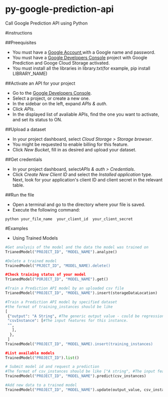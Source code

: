 # py-google-prediction-api
Call Google Prediction API using Python 

#instructions

##Preequisites
- You must have a [Google Account](https://www.google.com/accounts/NewAccount),with a Google name and password.
- You must have a [Google Developers Console](https://console.developers.google.com) project with Google Prediction and Googe Cloud Storage activated.
- You must install all the libraries in library.txt(for example, pip install LIBRARY_NAME)

##Activate an API for your project
- Go to the [Google Developers Console](https://console.developers.google.com).
- Select a project, or create a new one.
- In the sidebar on the left, expand *APIs & auth*.
- Click *APIs*.
- In the displayed list of avaliable APIs, find the one you want to activate, and set its status to ON.

##Upload a dataset
- In your project dashboard, select *Cloud Storage > Storage browser*.
- You might be requested to enable billing for this feature.
- Click *New Bucket*, fill in as desired and upload your dataset.

##Get credentials
- In your project dashboard, select*APIs & auth > Credentials*.
- Click *Create New Client ID* and select the *Installed application* type. Next, look for your application's client ID and client secret in the relevant table.

##Run the file
- Open a terminal and go to the directory where your file is saved.
- Execute the following command:
```
python your_file_name  your_client_id  your_client_secret
```


#Examples
- Using Trained Models
``` python
#Get analysis of the model and the data the model was trained on
TrianedModel("PROJECT_ID", "MODEL_NAME").analyze()

#Delete a trained model
TrainedModel("PRJECT_ID", "MODEL_NAME).delete()

#Check training status of your model
TrianedModel("PORJECT_ID", "MODEL_NAME").get()

#Train a Prediction API model by an uploaded csv file
TrianedModel("PROJECT_ID", "MODEL_NAME").insert(storageDataLocation)

#Train a Prediction API model by specified dataset
#the format of training_instances should be like 
[
 {"output": "A String", #The generic output value - could be regression or classs label
 "csvInstance": [#The input features for this instance.
 "",
   ],
  },
 ]
TrainedModel("PROJECT_ID", "MODEL_NAME).insert(training_instances)

#List available models
TrainedModel("PROJECT_ID").list()

# Submit model id and request a prediction
#The format of csv_instances should be like ["A string", #The input features for this instance]
TrainedModel("PROJECT_ID", "MODEL_NAME").predict(csv_instances)

#Add new data to a trained model
TrainedModel("PROJECT_ID", "MODEL_NAME").update(output_value, csv_instances)


